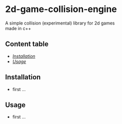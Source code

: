 # 2d-game-collision-engine
A simple collision (experimental) library for 2d games<br>
made in c++

## Content table
* *[Installation](#installation)*
* *[Usage](#usage)*

## Installation
* first ...

## Usage
* first ...
